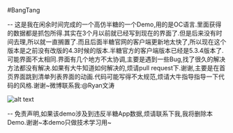 #BangTang

--
这是我在闲余时间完成的一个高仿半糖的一个Demo,用的是OC语言.里面获得的数据都是抓包所得.其实在3个月以前就已经写到现在的界面了.但是后来没有时间去理,所以就一直搁置了.而且后面半糖官网的客户端更新地太快了,所以现在这个版本是之前没有改版的4.3时候的版本.半糖官方的客户端版本已经是5.3.4版本了.可能界面不太相同.界面有几个地方不太协调,主要是遇到一些Bug,找了很久的解决方法都没有解决.如果有大牛知道如何解决的,烦请pull request下.谢谢,主要是在首页界面跳到清单列表界面的动画.代码可能写得不太规范,烦请大牛指导指导一下代码的风格.谢谢~微博联系我:@Ryan文涛

![alt text](/Users/Ryan/BTangApp/demo.gif "Title")

--
免责声明,如果该demo涉及到违反半糖App数据,烦请联系下我,我将删除本Demo.谢谢~本demo只做技术学习用~